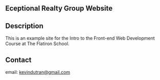 Eceptional Realty Group Website
---

Description
---
This is an example site for the Intro to the Front-end Web Development Course at The Flatiron School.


Contact
---
email: kevindutran@gmail.com